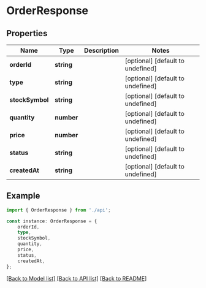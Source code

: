 # OrderResponse


## Properties

Name | Type | Description | Notes
------------ | ------------- | ------------- | -------------
**orderId** | **string** |  | [optional] [default to undefined]
**type** | **string** |  | [optional] [default to undefined]
**stockSymbol** | **string** |  | [optional] [default to undefined]
**quantity** | **number** |  | [optional] [default to undefined]
**price** | **number** |  | [optional] [default to undefined]
**status** | **string** |  | [optional] [default to undefined]
**createdAt** | **string** |  | [optional] [default to undefined]

## Example

```typescript
import { OrderResponse } from './api';

const instance: OrderResponse = {
    orderId,
    type,
    stockSymbol,
    quantity,
    price,
    status,
    createdAt,
};
```

[[Back to Model list]](../README.md#documentation-for-models) [[Back to API list]](../README.md#documentation-for-api-endpoints) [[Back to README]](../README.md)
